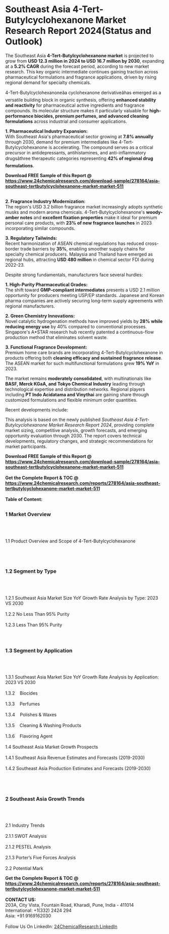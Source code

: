 <h1>Southeast Asia 4-Tert-Butylcyclohexanone Market Research Report 2024(Status and Outlook)</h1><p>The Southeast Asia <strong>4-Tert-Butylcyclohexanone market</strong> is projected to grow from <strong>USD 12.3 million in 2024 to USD 16.7 million by 2030</strong>, expanding at a <strong>5.2% CAGR</strong> during the forecast period, according to new market research. This key organic intermediate continues gaining traction across pharmaceutical formulations and fragrance applications, driven by rising regional demand for specialty chemicals.</p><p>4-Tert-Butylcyclohexanoneâa cyclohexanone derivativeâhas emerged as a versatile building block in organic synthesis, offering <strong>enhanced stability and reactivity</strong> for pharmaceutical active ingredients and fragrance compounds. Its molecular structure makes it particularly valuable for <strong>high-performance biocides, premium perfumes, and advanced cleaning formulations</strong> across industrial and consumer applications.</p><p><strong>1. Pharmaceutical Industry Expansion:</strong><br>
With Southeast Asia's pharmaceutical sector growing at <strong>7.8% annually</strong> through 2030, demand for premium intermediates like 4-Tert-Butylcyclohexanone is accelerating. The compound serves as a critical precursor in antidepressants, antihistamines, and anti-inflammatory drugsâthree therapeutic categories representing <strong>42% of regional drug formulations</strong>.</p><div><b>Download FREE Sample of this Report @ 
            <a href="https://www.24chemicalresearch.com/download-sample/278164/asia-southeast-tertbutylcyclohexanone-market-market-511">
            https://www.24chemicalresearch.com/download-sample/278164/asia-southeast-tertbutylcyclohexanone-market-market-511</a></b></div><br><p><strong>2. Fragrance Industry Modernization:</strong><br>
The region's USD 3.2 billion fragrance market increasingly adopts synthetic musks and modern aroma chemicals. 4-Tert-Butylcyclohexanone's <strong>woody-amber notes</strong> and <strong>excellent fixation properties</strong> make it ideal for premium personal care products, with <strong>23% of new fragrance launches</strong> in 2023 incorporating similar compounds.</p><p><strong>3. Regulatory Tailwinds:</strong><br>
Recent harmonization of ASEAN chemical regulations has reduced cross-border trade barriers by <strong>35%</strong>, enabling smoother supply chains for specialty chemical producers. Malaysia and Thailand have emerged as regional hubs, attracting <strong>USD 480 million</strong> in chemical sector FDI during 2022-23.</p><p>Despite strong fundamentals, manufacturers face several hurdles:</p><p><strong>1. High-Purity Pharmaceutical Grades:</strong><br>
The shift toward <strong>GMP-compliant intermediates</strong> presents a USD 2.1 million opportunity for producers meeting USP/EP standards. Japanese and Korean pharma companies are actively securing long-term supply agreements with regional manufacturers.</p><p><strong>2. Green Chemistry Innovations:</strong><br>
Novel catalytic hydrogenation methods have improved yields by <strong>28% while reducing energy use</strong> by 40% compared to conventional processes. Singapore's A*STAR research hub recently patented a continuous-flow production method that eliminates solvent waste.</p><p><strong>3. Functional Fragrance Development:</strong><br>
Premium home care brands are incorporating 4-Tert-Butylcyclohexanone in products offering both <strong>cleaning efficacy and sustained fragrance release</strong>. The ASEAN market for such multifunctional formulations grew <strong>19% YoY</strong> in 2023.</p><p>The market remains <strong>moderately consolidated</strong>, with multinationals like <strong>BASF, Merck KGaA, and Tokyo Chemical Industry</strong> leading through technological expertise and distribution networks. Regional players including <strong>PT Indo Acidatama and Vinythai</strong> are gaining share through customized formulations and flexible minimum order quantities.</p><p>Recent developments include:</p><p>This analysis is based on the newly published <em>Southeast Asia 4-Tert-Butylcyclohexanone Market Research Report 2024</em>, providing complete market sizing, competitive analysis, growth forecasts, and emerging opportunity evaluation through 2030. The report covers technical developments, regulatory changes, and strategic recommendations for market participants.</p><div><b>Download FREE Sample of this Report @ 
            <a href="https://www.24chemicalresearch.com/download-sample/278164/asia-southeast-tertbutylcyclohexanone-market-market-511">
            https://www.24chemicalresearch.com/download-sample/278164/asia-southeast-tertbutylcyclohexanone-market-market-511</a></b></div><br><div><b>Get the Complete Report & TOC @ 
            <a href="https://www.24chemicalresearch.com/reports/278164/asia-southeast-tertbutylcyclohexanone-market-market-511">
            https://www.24chemicalresearch.com/reports/278164/asia-southeast-tertbutylcyclohexanone-market-market-511</a></b></div><br>
            <b>Table of Content:</b><p><h2><span style="font-size:16px"><strong>1 Market Overview&nbsp;&nbsp; &nbsp;</strong></span></h2><br />
<br />
<p>1.1 Product Overview and Scope of 4-Tert-Butylcyclohexanone&nbsp;</p><br />
<br />
<h2><strong><span style="font-size:16px">1.2 Segment by Type&nbsp;&nbsp; &nbsp;</span></strong></h2><br />
<br />
<p>1.2.1 Southeast Asia Market Size YoY Growth Rate Analysis by Type: 2023 VS 2030&nbsp;&nbsp; &nbsp;<br /><br />
1.2.2 No Less Than 95% Purity&nbsp;&nbsp; &nbsp;<br /><br />
1.2.3 Less Than 95% Purity<br /><br />
<br />
<h2><span style="font-size:16px"><strong>1.3 Segment by Application&nbsp;&nbsp;</strong></span></h2><br />
<br />
<p>1.3.1 Southeast Asia Market Size YoY Growth Rate Analysis by Application: 2023 VS 2030&nbsp;&nbsp; &nbsp;<br /><br />
1.3.2&nbsp;&nbsp; &nbsp;Biocides<br /><br />
1.3.3&nbsp;&nbsp; &nbsp;Perfumes<br /><br />
1.3.4&nbsp;&nbsp; &nbsp;Polishes & Waxes<br /><br />
1.3.5&nbsp;&nbsp; &nbsp;Cleaning & Washing Products<br /><br />
1.3.6&nbsp;&nbsp; &nbsp;Flavoring Agent<br /><br />
1.4 Southeast Asia Market Growth Prospects&nbsp;&nbsp; &nbsp;<br /><br />
1.4.1 Southeast Asia Revenue Estimates and Forecasts (2019-2030)&nbsp;&nbsp; &nbsp;<br /><br />
1.4.2 Southeast Asia Production Estimates and Forecasts (2019-2030)&nbsp;&nbsp;</p><br />
<br />
<h2><span style="font-size:16px"><strong>2 Southeast Asia Growth Trends&nbsp;&nbsp; &nbsp;</strong></span></h2><br />
<br />
<p>2.1 Industry Trends&nbsp;&nbsp; &nbsp;<br /><br />
2.1.1 SWOT Analysis&nbsp;&nbsp; &nbsp;<br /><br />
2.1.2 PESTEL Analysis&nbsp;&nbsp; &nbsp;<br /><br />
2.1.3 Porter&rsquo;s Five Forces Analysis&nbsp;&nbsp; &nbsp;<br /><br />
2.2 Potential Mark</p><div><b>Get the Complete Report & TOC @ 
            <a href="https://www.24chemicalresearch.com/reports/278164/asia-southeast-tertbutylcyclohexanone-market-market-511">
            https://www.24chemicalresearch.com/reports/278164/asia-southeast-tertbutylcyclohexanone-market-market-511</a></b></div><br><b>CONTACT US:</b><br>
            203A, City Vista, Fountain Road, Kharadi, Pune, India - 411014<br>
            International: +1(332) 2424 294<br>
            Asia: +91 9169162030 <br><br>
            Follow Us On LinkedIn: <a href="https://www.linkedin.com/company/24chemicalresearch/">24ChemicalResearch LinkedIn</a>